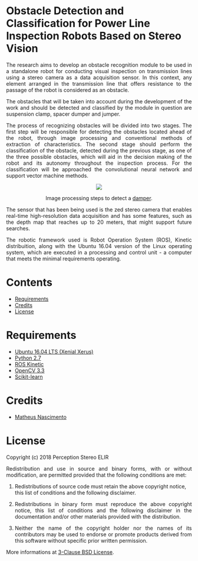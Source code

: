 # Obstacle Detection and Classification for Power Line Inspection Robots Based on Stereo Vision

<p align="justify">
The research aims to develop an obstacle recognition module to be used in a standalone robot for conducting visual inspection on transmission lines using a stereo camera as a data acquisition sensor. In this context, any element arranged in the transmission line that offers resistance to the passage of the robot is considered as an obstacle.</p>

<p align="justify">
The obstacles that will be taken into account during the development of the work and should be detected and classified by the module in question are suspension clamp, spacer dumper and jumper.</p>

<p align="justify">
The process of recognizing obstacles will be divided into two stages. The first step will be responsible for detecting the obstacles located ahead of the robot, through image processing and conventional methods of extraction of characteristics. The second stage should perform the classification of the obstacle, detected during the previous stage, as one of the three possible obstacles, which will aid in the decision making of the robot and its autonomy throughout the inspection process. For the classification will be approached the convolutional neural network and support vector machine methods.</p>

<div align="center"><img src="https://github.com/matheusns/stereo_perception/blob/master/images/whole_process.png"></div> 

<p align="center">
    Image processing steps to detect a <a href="http://learn4electrical.altervista.org/what-is-dampers-and-its-types-used-in-transmission-lines/">damper</a>.
</p>

<p align="justify">
The sensor that has been being used is the zed stereo camera that enables real-time high-resolution data acquisition and has some features, such as the depth map that reaches up to 20 meters, that might support future searches.</p>

<p align="justify">
The robotic framework used is Robot Operation System (ROS), Kinetic distribuition, along with the Ubuntu 16.04 version of the Linux operating system, which are executed in a processing and control unit - a computer that meets the minimal requirements operating.</p>

# Contents

  * [Requirements](#Requirements)
  * [Credits](#creditos)
  * [License](#licenciamento)

# Requirements 

  * [Ubuntu 16.04 LTS (Xenial Xerus)](http://releases.ubuntu.com/16.04/) 
  * [Python 2.7](https://www.python.org/download/releases/2.7/) 
  * [ROS Kinetic](http://wiki.ros.org/kinetic)
  * [OpenCV 3.3](https://github.com/opencv/opencv/releases/tag/3.3.0)
  * [Scikit-learn](http://scikit-learn.org/stable/install.html)

# Credits

  * [Matheus Nascimento](https://github.com/matheusns)

# License

Copyright (c) 2018 Perception Stereo ELIR 
<p align="justify"> 
Redistribution and use in source and binary forms, with or without modification, are permitted provided that the following conditions are met:</p>

1. Redistributions of source code must retain the above copyright notice, this list of conditions and the following disclaimer.

2. <p align="justify"> Redistributions in binary form must reproduce the above copyright notice, this list of conditions and the following disclaimer in the documentation and/or other materials provided with the distribution.</p>

3. <p align="justify">Neither the name of the copyright holder nor the names of its contributors may be used to endorse or promote products derived from this software without specific prior written permission. </p>

More informations at [3-Clause BSD License](https://opensource.org/licenses/BSD-3-Clause).



  